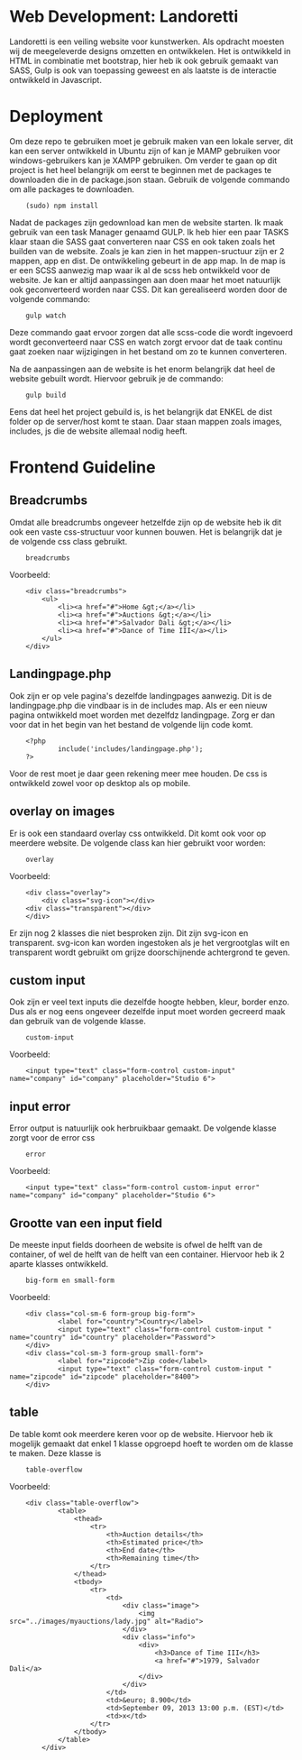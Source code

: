 # Web Development: Landoretti

Landoretti is een veiling website voor kunstwerken.
Als opdracht moesten wij de meegeleverde designs omzetten en ontwikkelen.
Het is ontwikkeld in HTML in combinatie met bootstrap, hier heb ik ook gebruik gemaakt van SASS, 
Gulp is ook van toepassing geweest en als laatste is de interactie ontwikkeld in Javascript.

# Deployment
Om deze repo te gebruiken moet je gebruik maken van een lokale server, dit kan een server ontwikkeld in Ubuntu zijn of kan je MAMP gebruiken voor windows-gebruikers kan je XAMPP gebruiken.
Om verder te gaan op dit project is het heel belangrijk om eerst te beginnen met de packages te downloaden die in de package.json staan. Gebruik de volgende commando om alle packages te downloaden.

        (sudo) npm install

Nadat de packages zijn gedownload kan men de website starten. 
Ik maak gebruik van een task Manager genaamd GULP. Ik heb hier een paar TASKS klaar staan die SASS gaat converteren naar CSS en ook taken zoals het builden van de website.
Zoals je kan zien in het mappen-sructuur zijn er 2 mappen, app en dist.
De ontwikkeling gebeurt in de app map. In de map is er een SCSS aanwezig map waar ik al de scss heb ontwikkeld voor de website. Je kan er altijd aanpassingen aan doen maar het moet natuurlijk ook geconverteerd worden naar CSS.
Dit kan gerealiseerd worden door de volgende commando:

        gulp watch

Deze commando gaat ervoor zorgen dat alle scss-code die wordt ingevoerd wordt geconverteerd naar CSS en watch zorgt ervoor dat de taak continu gaat zoeken naar wijzigingen in het bestand om zo te kunnen converteren.

Na de aanpassingen aan de website is het enorm belangrijk dat heel de website gebuilt wordt. Hiervoor gebruik je de commando:

        gulp build

Eens dat heel het project gebuild is, is het belangrijk dat ENKEL de dist folder op de server/host komt te staan. Daar staan mappen zoals images, includes, js die de website allemaal nodig heeft.

# Frontend Guideline

## Breadcrumbs
Omdat alle breadcrumbs ongeveer hetzelfde zijn op de website heb ik dit ook een vaste css-structuur voor kunnen bouwen. Het is belangrijk dat je de volgende css class gebruikt.

        breadcrumbs

Voorbeeld:

        <div class="breadcrumbs">
            <ul>
                <li><a href="#">Home &gt;</a></li>
                <li><a href="#">Auctions &gt;</a></li>
                <li><a href="#">Salvador Dali &gt;</a></li>
                <li><a href="#">Dance of Time III</a></li>
            </ul>
        </div>

## Landingpage.php

Ook zijn er op vele pagina's dezelfde landingpages aanwezig. Dit is de landingpage.php die vindbaar is in de includes map. Als er een nieuw pagina ontwikkeld moet worden met dezelfdz landingpage. Zorg er dan voor dat in het begin van het bestand de volgende lijn code komt.

        <?php
                include('includes/landingpage.php');
        ?>

Voor de rest moet je daar geen rekening meer mee houden. De css is ontwikkeld zowel voor op desktop als op mobile.

## overlay on images

Er is ook een standaard overlay css ontwikkeld. Dit komt ook voor op meerdere website. De volgende class kan hier gebruikt voor worden:

        overlay

Voorbeeld:

        <div class="overlay">
	        <div class="svg-icon"></div>
		<div class="transparent"></div>
        </div>

Er zijn nog 2 klasses die niet besproken zijn. Dit zijn svg-icon en transparent.
svg-icon kan worden ingestoken als je het vergrootglas wilt en transparent wordt gebruikt om grijze doorschijnende achtergrond te geven.

## custom input

Ook zijn er veel text inputs die dezelfde hoogte hebben, kleur, border enzo. Dus als er nog eens ongeveer dezelfde input moet worden gecreerd maak dan gebruik van de volgende klasse.

        custom-input

Voorbeeld:

        <input type="text" class="form-control custom-input" name="company" id="company" placeholder="Studio 6">

## input error 

Error output is natuurlijk ook herbruikbaar gemaakt. De volgende klasse zorgt voor de error css

        error

Voorbeeld:

        <input type="text" class="form-control custom-input error" name="company" id="company" placeholder="Studio 6">

## Grootte van een input field

De meeste input fields doorheen de website is ofwel de helft van de container, of wel de helft van de helft van een container.
Hiervoor heb ik 2 aparte klasses ontwikkeld.

        big-form en small-form

Voorbeeld:

        <div class="col-sm-6 form-group big-form">
                <label for="country">Country</label>
                <input type="text" class="form-control custom-input " name="country" id="country" placeholder="Password">
        </div>
        <div class="col-sm-3 form-group small-form">
                <label for="zipcode">Zip code</label>
                <input type="text" class="form-control custom-input " name="zipcode" id="zipcode" placeholder="8400">
        </div>

## table

De table komt ook meerdere keren voor op de website. Hiervoor heb ik mogelijk gemaakt dat enkel 1 klasse opgroepd hoeft te worden om de klasse te maken. Deze klasse is 

        table-overflow

Voorbeeld:

        <div class="table-overflow">
                <table>
                    <thead>
                        <tr>
                            <th>Auction details</th>
                            <th>Estimated price</th>
                            <th>End date</th>
                            <th>Remaining time</th>
                        </tr>
                    </thead>
                    <tbody>
                        <tr>
                            <td>
                                <div class="image">
                                    <img src="../images/myauctions/lady.jpg" alt="Radio">
                                </div>
                                <div class="info">
                                    <div>
                                        <h3>Dance of Time III</h3>
                                        <a href="#">1979, Salvador Dali</a>
                                    </div>
                                </div>
                            </td>
                            <td>&euro; 8.900</td>
                            <td>September 09, 2013 13:00 p.m. (EST)</td>
                            <td>x</td>
                        </tr>
                    </tbody>
                </table>
            </div>

